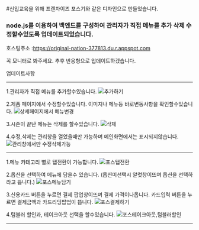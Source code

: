 #신입교육을 위해 프렌차이즈 포스기와 같은 디자인으로 만들었습니다. 
### **node.js를 이용하여 백엔드를 구성하여 관리자가 직접 메뉴를 추가 삭제 수정할수있도록 업데이트되었습니다.**


호스팅주소 :https://original-nation-377813.du.r.appspot.com

꼭 모니터로 봐주세요. 
추후 반응형으로 업데이트하겠습니다.

업데이트사항
******************************************************************************************************************************************
1.관리자가 직접 메뉴를 추가할수있습니다. 
![추가하기](https://user-images.githubusercontent.com/76995216/216267525-b6523217-c382-4dac-99e5-dadca8c74712.gif)

2.제품 페이지에서 수정할수있습니다. 이미지나 메뉴등 바로변동사항을 확인할수있습니다.
![상세페이지에서 메뉴변경](https://user-images.githubusercontent.com/76995216/216267712-3fcbfad2-eabe-4520-8370-3a7b362d9a09.gif)

3.시즌이 끝난 메뉴는 삭제를 할수있습니다.
![삭제](https://user-images.githubusercontent.com/76995216/216268174-d5ef18b5-eb72-461e-8755-14d1b6d76951.gif)

4.수정,삭제는 관리창을 열었을때만 가능하며 메인화면에서는 표시되지않습니다.
![관리창에서만 수정삭제가능](https://user-images.githubusercontent.com/76995216/216268453-6efaa401-5c07-4613-9a47-48996e3cdbe4.gif)

******************************************************************************************************************************************

1.메뉴 카테고리 별로 탭전환이 가능합니다. 
![포스탭전환](https://user-images.githubusercontent.com/76995216/211849454-62c37452-a7d8-488a-b65e-470d3f61b5a7.gif)


2.옵션을 선택하여 메뉴에 담을수 있습니다. (옵션미선택시 알럿창이뜨며 옵션을 선택하라고 뜹니다.)
![포스메뉴담기](https://user-images.githubusercontent.com/76995216/211849775-ca544443-e803-4d12-9656-350d17219d6c.gif)


3.신용카드 버튼을 누르면 결제 팝업창이뜨며 결제 가격이나옵니다.
  카드입력 버튼을 누르면 결제금액과 카드리딩팝업이 뜹니다.
![포스결제하기](https://user-images.githubusercontent.com/76995216/211850937-7e66e956-2af4-4f93-ab0f-b4492cf8c852.gif)

4.텀블러 할인과, 테이크아웃 선택을 할수있습니다. 
![포스테이크아웃,텀블러할인](https://user-images.githubusercontent.com/76995216/211851549-5076205b-62e9-4cd7-9fff-1b1b801d20f5.gif)

******************************************************************************************************************************************

